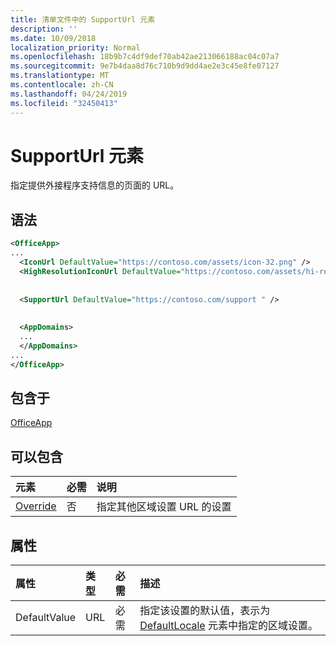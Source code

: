 ```yaml
---
title: 清单文件中的 SupportUrl 元素
description: ''
ms.date: 10/09/2018
localization_priority: Normal
ms.openlocfilehash: 18b9b7c4df9def70ab42ae213066188ac04c07a7
ms.sourcegitcommit: 9e7b4daa8d76c710b9d9dd4ae2e3c45e8fe07127
ms.translationtype: MT
ms.contentlocale: zh-CN
ms.lasthandoff: 04/24/2019
ms.locfileid: "32450413"
---
```

# <a name="supporturl-element"></a>SupportUrl 元素

指定提供外接程序支持信息的页面的 URL。

## <a name="syntax"></a>语法

```XML
<OfficeApp>
...
  <IconUrl DefaultValue="https://contoso.com/assets/icon-32.png" />
  <HighResolutionIconUrl DefaultValue="https://contoso.com/assets/hi-res-icon.png"/>
  
  
  <SupportUrl DefaultValue="https://contoso.com/support " />
  
  
  <AppDomains>
  ...
  </AppDomains>
...
</OfficeApp>
```

## <a name="contained-in"></a>包含于

[OfficeApp](officeapp.md)

## <a name="can-contain"></a>可以包含

|  元素 | 必需 | 说明  |
|:-----|:-----|:-----|
|  [Override](override.md)   | 否 | 指定其他区域设置 URL 的设置 |

## <a name="attributes"></a>属性

|**属性**|**类型**|**必需**|**描述**|
|:-----|:-----|:-----|:-----|
|DefaultValue|URL|必需|指定该设置的默认值，表示为 [DefaultLocale](defaultlocale.md) 元素中指定的区域设置。|
